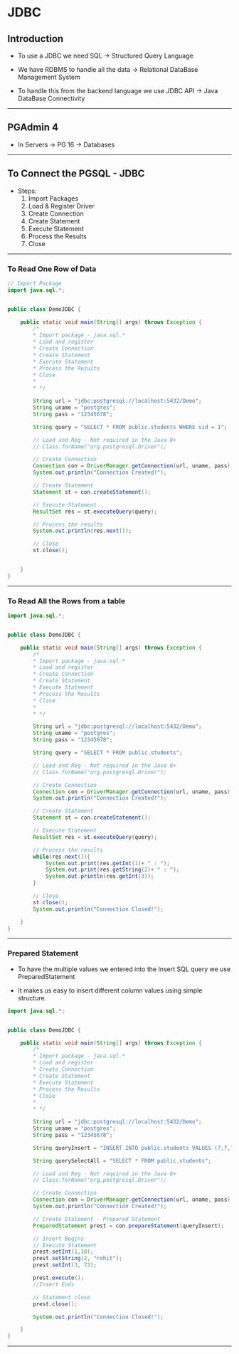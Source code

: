 

# JDBC 

## Introduction

- To use a JDBC we need SQL -> Structured Query Language
- We have RDBMS to handle all the data -> Relational DataBase Management System

- To handle this from the backend language we use JDBC API -> Java DataBase Connectivity

___________________

## PGAdmin 4


- In Servers -> PG 16 -> Databases


____________________

## To Connect the PGSQL - JDBC

- Steps:
    1. Import Packages
    2. Load & Register Driver
    3. Create Connection
    4. Create Statement
    5. Execute Statement
    6. Process the Results
    7. Close

______________________________

### To Read One Row of Data

```java
// Import Package
import java.sql.*;


public class DemoJDBC {

    public static void main(String[] args) throws Exception {
        /*
        * Import package - java.sql.*
        * Load and register
        * Create Connection
        * Create Statement
        * Execute Statement
        * Process the Results
        * Close
        *
        * */

        String url = "jdbc:postgresql://localhost:5432/Demo";
        String uname = "postgres";
        String pass = "12345678";

        String query = "SELECT * FROM public.students WHERE sid = 1";

        // Load and Reg - Not required in the Java 8+
        // Class.forName("org.postgresql.Driver");

        // Create Connection
        Connection con = DriverManager.getConnection(url, uname, pass);
        System.out.println("Connection Created!");

        // Create Statement
        Statement st = con.createStatement();

        // Execute Statement
        ResultSet res = st.executeQuery(query);

        // Process the results
        System.out.println(res.next());

        // Close
        st.close();


    }
}

```

________________________________


### To Read All the Rows from a table

```java
import java.sql.*;


public class DemoJDBC {

    public static void main(String[] args) throws Exception {
        /*
        * Import package - java.sql.*
        * Load and register
        * Create Connection
        * Create Statement
        * Execute Statement
        * Process the Results
        * Close
        *
        * */

        String url = "jdbc:postgresql://localhost:5432/Demo";
        String uname = "postgres";
        String pass = "12345678";

        String query = "SELECT * FROM public.students";

        // Load and Reg - Not required in the Java 8+
        // Class.forName("org.postgresql.Driver");

        // Create Connection
        Connection con = DriverManager.getConnection(url, uname, pass);
        System.out.println("Connection Created!");

        // Create Statement
        Statement st = con.createStatement();

        // Execute Statement
        ResultSet res = st.executeQuery(query);

        // Process the results
        while(res.next()){
            System.out.print(res.getInt(1)+ " : ");
            System.out.print(res.getString(2)+ " : ");
            System.out.println(res.getInt(3));
        }

        // Close
        st.close();
        System.out.println("Connection Closed!");

    }
}
```

_____________________________

### Prepared Statement

- To have the multiple values we entered into the Insert SQL query we use PreparedStatement

- It makes us easy to insert different column values using simple structure.


```java
import java.sql.*;


public class DemoJDBC {

    public static void main(String[] args) throws Exception {
        /*
        * Import package - java.sql.*
        * Load and register
        * Create Connection
        * Create Statement
        * Execute Statement
        * Process the Results
        * Close
        *
        * */

        String url = "jdbc:postgresql://localhost:5432/Demo";
        String uname = "postgres";
        String pass = "12345678";

        String queryInsert = "INSERT INTO public.students VALUES (?,?,?)";

        String querySelectAll = "SELECT * FROM public.students";

        // Load and Reg - Not required in the Java 8+
        // Class.forName("org.postgresql.Driver");

        // Create Connection
        Connection con = DriverManager.getConnection(url, uname, pass);
        System.out.println("Connection Created!");

        // Create Statement - Prepared Statement
        PreparedStatement prest = con.prepareStatement(queryInsert);

        // Insert Begins
        // Execute Statement
        prest.setInt(1,10);
        prest.setString(2, "rohit");
        prest.setInt(3, 72);

        prest.execute();
        //Insert Ends

        // Statement close
        prest.close();

        System.out.println("Connection Closed!");

    }
}

```
_________________________






